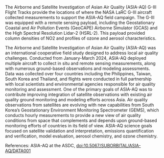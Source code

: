 The Airborne and Satellite Investigation of Asian Air Quality (ASIA-AQ) G-III Flight Tracks provide the locations of where the NASA LaRC G-III aircraft collected measurements to support the ASIA-AQ field campaign. The G-III was equipped with a remote sensing payload, including the Geostationary Coastal and Air Pollution Events (GeoCAPE) Airborne Simulator (GCAS) and the High Spectral Resolution Lidar-2 (HSRL-2). This payload provided column densities of NO2 and profiles of ozone and aerosol characteristics.

The Airborne and Satellite Investigation of Asian Air Quality (ASIA-AQ) was an international cooperative field study designed to address local air quality challenges. Conducted from January-March 2024, ASIA-AQ deployed multiple aircraft to collect in situ and remote sensing measurements, along with numerous ground-based observations and modeling assessments. Data was collected over four countries including the Philippines, Taiwan, South Korea and Thailand, and flights were conducted in full partnership with local scientists and environmental agencies responsible for air quality monitoring and assessment. One of the primary goals of ASIA-AQ was to contribute improving integration of satellite observations with existing air quality ground monitoring and modeling efforts across Asia. Air quality observations from satellites are evolving with new capabilities from South Korea’s Geostationary Environment Monitoring Spectrometer (GEMS), which conducts hourly measurements to provide a new view of air quality conditions from space that complements and depends upon ground-based monitoring efforts of countries in its field of view. ASIA-AQ science goals focused on satellite validation and interpretation, emissions quantification and verification, model evaluation, aerosol chemistry, and ozone chemistry.

References: ASIA-AQ at the ASDC, [doi:10.5067/SUBORBITAL/ASIA-AQ/DATA001](https://asdc.larc.nasa.gov/project/ASIA-AQ)
